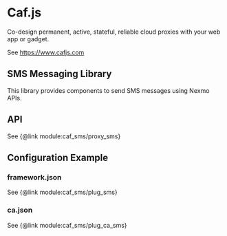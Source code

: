 # Caf.js

Co-design permanent, active, stateful, reliable cloud proxies with your web app or gadget.

See https://www.cafjs.com

## SMS Messaging Library
<!-- [![Build Status](http://ci.cafjs.com/api/badges/cafjs/caf_sms/status.svg)](http://ci.cafjs.com/cafjs/caf_sms) -->

This library provides components to send SMS messages using Nexmo APIs.

## API

 See {@link module:caf_sms/proxy_sms}

## Configuration Example

### framework.json

 See {@link module:caf_sms/plug_sms}

### ca.json

 See {@link module:caf_sms/plug_ca_sms}
